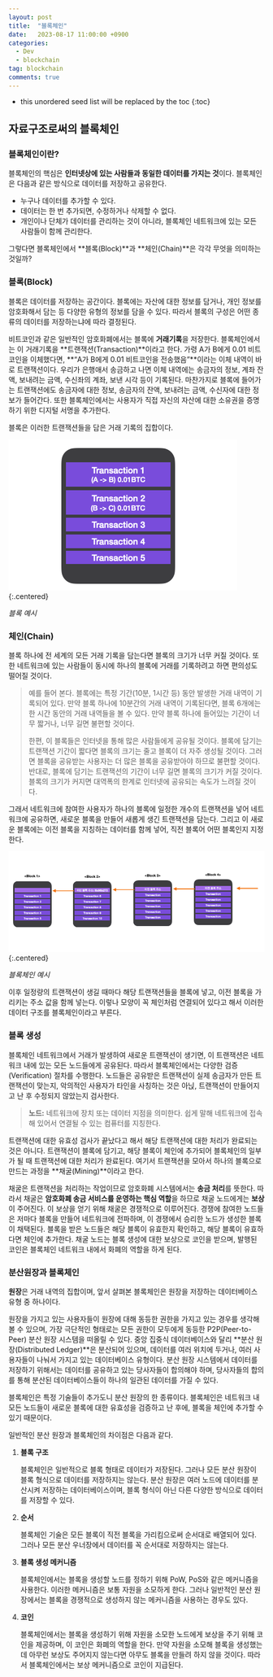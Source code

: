 ```yaml
---
layout: post
title:  "블록체인"
date:   2023-08-17 11:00:00 +0900
categories: 
  - Dev
  - blockchain
tag: blockchain
comments: true
---
```


* this unordered seed list will be replaced by the toc
{:toc}

## 자료구조로써의 블록체인

### 블록체인이란?

블록체인의 핵심은 **인터넷상에 있는 사람들과 동일한 데이터를 가지는 것**이다. 블록체인은 다음과 같은 방식으로 데이터를 저장하고 공유한다.  

- 누구나 데이터를 추가할 수 있다.
- 데이터는 한 번 추가되면, 수정하거나 삭제할 수 없다.
- 개인이나 단체가 데이터를 관리하는 것이 아니라, 블록체인 네트워크에 있는 모든 사람들이 함께 관리한다.

그렇다면 블록체인에서 **블록(Block)**과 **체인(Chain)**은 각각 무엇을 의미하는 것일까?

### 블록(Block)

블록은 데이터를 저장하는 공간이다. 블록에는 자산에 대한 정보를 담거나, 개인 정보를 암호화해서 담는 등 다양한 유형의 정보를 담을 수 있다. 따라서 블록의 구성은 어떤 종류의 데이터를 저장하는냐에 따라 결정된다.  

비트코인과 같은 일반적인 암호화폐에서는 블록에 **거래기록**을 저장한다. 블록체인에서는 이 거래기록을 **트랜잭션(Transaction)**이라고 한다. 가령 A가 B에게 0.01 비트코인을 이체했다면, **“A가 B에게 0.01 비트코인을 전송했음”**이라는 이체 내역이 바로 트랜잭션이다. 우리가 은행애서 송금하고 나면 이체 내역에는 송금자의 정보, 계좌 잔액, 보내려는 금액, 수신좌의 계좌, 보낸 시각 등이 기록된다. 마찬가지로 블록에 들어가는 트랜잭션에도 송금자에 대한 정보, 송금자의 잔액, 보내려는 금액, 수신자에 대한 정보가 들어간다. 또한 블록체인에서는 사용자가 직접 자신의 자산에 대한 소유권을 증명하기 위한 디지털 서명을 추가한다.

블록은 이러한 트랜잭션들을 담은 거래 기록의 집합이다.

![블록 예시](../../assets/img/blockchain/block.png){:.centered}

*블록 예시*  

### 체인(Chain)

블록 하나에 전 세계의 모든 거래 기록을 담는다면 블록의 크기가 너무 커질 것이다. 또한 네트워크에 있는 사람들이 동시에 하나의 블록에 거래를 기록하려고 하면 편의성도 떨어질 것이다.  

> 예를 들어 본다. 블록에는 특정 기간(10분, 1시간 등) 동안 발생한 거래 내역이 기록되어 있다. 만약 블록 하나에 10분간의 거래 내역이 기록된다면, 블록 6개에는 한 시간 동안의 거래 내역들을 볼 수 있다. 만약 블록 하나에 들어있는 기간이 너무 짧거나, 너무 길면 불편할 것이다.
> 
> 
> 한편, 이 블록들은 인터넷을 통해 많은 사람들에게 공유될 것이다. 블록에 담기는 트랜잭션 기간이 짧다면 블록의 크기는 줄고 블록이 더 자주 생성될 것이다. 그러면 블록을 공유받는 사용자는 더 많은 블록을 공유받아야 하므로 불편할 것이다. 반대로, 블록에 담기는 트랜잭션의 기간이 너무 길면 블록의 크기가 커질 것이다. 블록의 크기가 커지면 대역폭의 한계로 인터넷에 공유되는 속도가 느려질 것이다.
> 

그래서 네트워크에 참여한 사용자가 하나의 블록에 일정한 개수의 트랜잭션을 넣어 네트워크에 공유하면, 새로운 블록을 만들어 새롭게 생긴 트랜잭션을 담는다. 그리고 이 새로운 블록에는 이전 블록을 지칭하는 데이터를 함께 넣어, 직전 블록어 어떤 블록인지 지정한다.

![블록체인 연결 예시](../../assets/img/blockchain/blockchain_connect.png){:.centered}

*블록체인 예시*  

이후 일정량의 트랜잭션이 생길 때마다 해당 트랜잭션들을 블록에 넣고, 이전 블록을 가리키는 주소 값을 함께 넣는다. 이렇나 모양이 꼭 체인처럼 연결되어 있다고 해서 이러한 데이터 구조를 블록체인이라고 부른다.

### 블록 생성

블록체인 네트워크에서 거래가 발생하여 새로운 트랜잭션이 생기면, 이 트랜잭션은 네트워크 내에 있는 모든 노드들에게 공유된다. 따라서 블록체인에서는 다양한 검증(Verification) 절차를 수행한다. 노드들은 공유받은 트랜잭션이 실제 송금자가 만든 트랜잭션이 맞는지, 악의적인 사용자가 타인을 사칭하는 것은 아닍, 트랜잭션이 만들어지고 난 후 수정되지 않았는지 검사한다.

> **노드:** 네트워크에 장치 또는 데이터 지점을 의미한다. 쉽게 말해 네트워크에 접속해 있어서 연결될 수 있는 컴퓨터를 지칭한다.

트랜잭션에 대한 유효성 검사가 끝났다고 해서 해당 트랜잭션에 대한 처리가 완료되는 것은 아니다. 트랜잭션이 블록에 담기고, 해당 블록이 체인에 추가되어 블록체인의 일부가 될 때 트랜잭션에 대한 처리가 완료된다. 여기서 트랜잭션을 모아서 하나의 블록으로 만드는 과정을 **채굴(Mining)**이라고 한다.

채굴은 트랜잭션을 처리하는 작업이므로 암호화폐 시스템에서는 **송금 처리**를 뜻한다. 따라서 채굴은 **암호화폐 송금 서비스를 운영하는 핵심 역할**을 하므로 채굴 노드에게는 **보상**이 주어진다. 이 보상을 얻기 위해 채굴은 경쟁적으로 이루어진다. 경쟁에 참여한 노드들은 저마다 블록을 만들어 네트워크에 전파하며, 이 경쟁에서 승리한 노드가 생성한 블록이 채택된다. 블록을 받은 노드들은 해당 블록이 유효한지 확인하고, 해당 블록이 유효하다면 체인에 추가한다. 
채굴 노드는 블록 생성에 대한 보상으로 코인을 받으며, 발행된 코인은 블록체인 네트워크 내에서 화폐의 역할을 하게 된다.

### 분산원장과 블록체인

**원장**은 거래 내역의 집합이며, 앞서 살펴본 블록체인은 원장을 저장하는 데이터베이스 유형 중 하나이다.

원장을 가지고 있는 사용자들이 원장에 대해 동등한 권한을 가지고 있는 경우를 생각해 볼 수 있으며, 가장 극단적인 형태로는 모든 권한이 모두에게 동등한 P2P(Peer-to-Peer) 분산 원장 시스템을 떠올릴 수 있다.
중앙 집중식 데이터베이스와 달리 **분산 원장(Distributed Ledger)**은 분산되어 있으며, 데이터를 여러 위치에 두거나, 여러 사용자들이 나눠서 가지고 있는 데이터베이스 유형이다.
분산 원장 시스템에서 데이터를 저장하기 위해서는 데이터를 공유하고 있는 당사자들이 합의해야 하며, 당사자들의 합의를 통해 분산된 데이터베이스들이 하나의 일관된 데이터를 가질 수 있다.

블록체인은 특정 기술들이 추가도니 분산 원장의 한 종류이다. 블록체인은 네트워크 내 모든 노드들이 새로운 블록에 대한 유효성을 검증하고 난 후에, 블록을 체인에 추가할 수 있기 때문이다.

일반적인 분산 원장과 블록체인의 차이점은 다음과 같다.

1. **블록 구조**
    
    블록체인은 일반적으로 블록 형태로 데이터가 저장된다. 그러나 모든 분산 원장이 블록 형식으로 데이터를 저장하지는 않는다. 분산 원장은 여러 노드에 데이터를 분산시켜 저장하는 데이터베이스이며, 블록 형식이 아닌 다른 다양한 방식으로 데이터를 저장할 수 있다.
    
2. **순서**
    
    블록체인 기술은 모든 블록이 직전 블록을 가리킴으로써 순서대로 배열되어 있다. 그러나 모든 분산 우너장에서 데이터를 꼭 순서대로 저장하지는 않는다.
    
3. **블록 생성 메커니즘**
    
    블록체인에서는 블록을 생성할 노드를 정하기 위해 PoW, PoS와 같은 메커니즘을 사용한다. 이러한 메커니즘은 보통 자원을 소모하게 한다. 그러나 일반적인 분산 원장에서는 블록을 경쟁적으로 생성하지 않는 메커니즘을 사용하는 경우도 있다.
    
4. **코인**
    
    블록체인에서는 블록을 생성하기 위해 자원을 소모한 노드에게 보상을 주기 위해 코인을 제공하며, 이 코인은 화폐의 역할을 한다. 만약 자원을 소모해 블록을 생성했는데 아무런 보상도 주어지지 않는다면 아무도 블록을 만들려 하지 않을 것이다. 따라서 블록체인에서는 보상 메커니즘으로 코인이 지급된다.